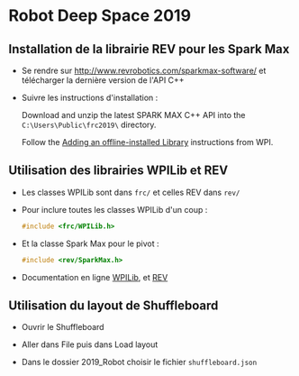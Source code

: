 # Robot Deep Space 2019

## Installation de la librairie REV pour les Spark Max

- Se rendre sur http://www.revrobotics.com/sparkmax-software/ et télécharger la dernière version de l'API C++

- Suivre les instructions d'installation :

    Download and unzip the latest SPARK MAX C++ API into the `C:\Users\Public\frc2019\` directory.

    Follow the [Adding an offline-installed Library](https://wpilib.screenstepslive.com/s/currentCS/m/getting_started/l/682619-3rd-party-libraries#adding-an-offline-installed-library) instructions from WPI.


## Utilisation des librairies WPILib et REV

- Les classes WPILib sont dans `frc/` et celles REV dans `rev/`

- Pour inclure toutes les classes WPILib d'un coup :
    ```c++
    #include <frc/WPILib.h>
    ```
- Et la classe Spark Max pour le pivot :
    ```c++
    #include <rev/SparkMax.h>
    ```

- Documentation en ligne [WPILib](http://first.wpi.edu/FRC/roborio/release/docs/cpp/index.html), et [REV](http://www.revrobotics.com/content/sw/max/sw-docs/cpp/index.html)


## Utilisation du layout de Shuffleboard

- Ouvrir le Shuffleboard

- Aller dans File puis dans Load layout

- Dans le dossier 2019_Robot choisir le fichier `shuffleboard.json`
